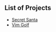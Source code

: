 <!--
title = All Projects
template = page
-->
## List of Projects
* [Secret Santa](secret-santa.html)
* [Vim Golf](vim-golf.html)